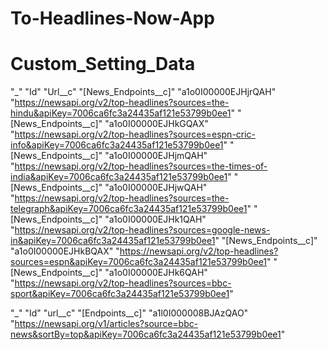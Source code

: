 # To-Headlines-Now-App

# Custom_Setting_Data

"_"	"Id"	"Url__c"
"[News_Endpoints__c]"	"a1o0I00000EJHjrQAH"	"https://newsapi.org/v2/top-headlines?sources=the-hindu&apiKey=7006ca6fc3a24435af121e53799b0ee1"
"[News_Endpoints__c]"	"a1o0I00000EJHkGQAX"	"https://newsapi.org/v2/top-headlines?sources=espn-cric-info&apiKey=7006ca6fc3a24435af121e53799b0ee1"
"[News_Endpoints__c]"	"a1o0I00000EJHjmQAH"	"https://newsapi.org/v2/top-headlines?sources=the-times-of-india&apiKey=7006ca6fc3a24435af121e53799b0ee1"
"[News_Endpoints__c]"	"a1o0I00000EJHjwQAH"	"https://newsapi.org/v2/top-headlines?sources=the-telegraph&apiKey=7006ca6fc3a24435af121e53799b0ee1"
"[News_Endpoints__c]"	"a1o0I00000EJHk1QAH"	"https://newsapi.org/v2/top-headlines?sources=google-news-in&apiKey=7006ca6fc3a24435af121e53799b0ee1"
"[News_Endpoints__c]"	"a1o0I00000EJHkBQAX"	"https://newsapi.org/v2/top-headlines?sources=espn&apiKey=7006ca6fc3a24435af121e53799b0ee1"
"[News_Endpoints__c]"	"a1o0I00000EJHk6QAH"	"https://newsapi.org/v2/top-headlines?sources=bbc-sport&apiKey=7006ca6fc3a24435af121e53799b0ee1"


"_"	"Id"	"url__c"
"[Endpoints__c]"	"a1l0I000008BJAzQAO"	"https://newsapi.org/v1/articles?source=bbc-news&sortBy=top&apiKey=7006ca6fc3a24435af121e53799b0ee1"

